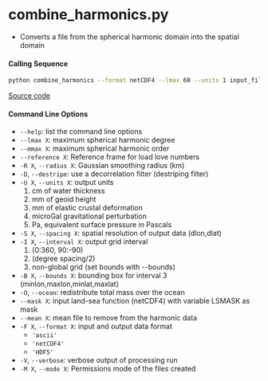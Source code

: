 combine_harmonics.py
====================

 - Converts a file from the spherical harmonic domain into the spatial domain

#### Calling Sequence
```bash
python combine_harmonics --format netCDF4 --lmax 60 --units 1 input_file output_file
```
[Source code](https://github.com/tsutterley/read-GRACE-harmonics/blob/main/scripts/combine_harmonics.py)

#### Command Line Options
 - `--help`: list the command line options
 - `--lmax X`: maximum spherical harmonic degree
 - `--mmax X`: maximum spherical harmonic order
 - `--reference X`: Reference frame for load love numbers
 - `-R X`, `--radius X`: Gaussian smoothing radius (km)
 - `-D`, `--destripe`: use a decorrelation filter (destriping filter)
 - `-U X`, `--units X`: output units
    1. cm of water thickness
    2. mm of geoid height
    3. mm of elastic crustal deformation
    4. microGal gravitational perturbation
    5. Pa, equivalent surface pressure in Pascals
 - `-S X`, `--spacing X`: spatial resolution of output data (dlon,dlat)
 - `-I X`, `--interval X`: output grid interval
    1. (0:360, 90:-90)
    2. (degree spacing/2)
    3. non-global grid (set bounds with --bounds)
 - `-B X`, `--bounds X`: bounding box for interval 3 (minlon,maxlon,minlat,maxlat)
 - `-O`, `--ocean`: redistribute total mass over the ocean
 - `--mask X`: input land-sea function (netCDF4) with variable LSMASK as mask
 - `--mean X`: mean file to remove from the harmonic data
 - `-F X`, `--format X`: input and output data format
    * `'ascii'`
    * `'netCDF4'`
    * `'HDF5'`
 - `-V`, `--verbose`: verbose output of processing run
 - `-M X`, `--mode X`: Permissions mode of the files created
